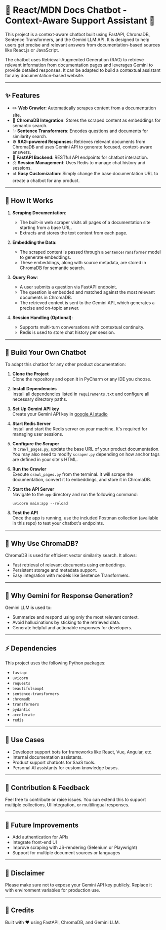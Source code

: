 # 🚀 React/MDN Docs Chatbot - Context-Aware Support Assistant 🚀

This project is a context-aware chatbot built using FastAPI, ChromaDB, Sentence Transformers, and the Gemini LLM API. It is designed to help users get precise and relevant answers from documentation-based sources like React.js or JavaScript.

The chatbot uses Retrieval-Augmented Generation (RAG) to retrieve relevant information from documentation pages and leverages Gemini to provide detailed responses. It can be adapted to build a contextual assistant for any documentation-based website.

---

## ✨ Features

- ✏️ **Web Crawler**: Automatically scrapes content from a documentation site.
- 🔗 **ChromaDB Integration**: Stores the scraped content as embeddings for semantic search.
- ✨ **Sentence Transformers**: Encodes questions and documents for similarity search.
- ⚙️ **RAG-powered Responses**: Retrieves relevant documents from ChromaDB and uses Gemini API to generate focused, context-aware answers.
- 💬 **FastAPI Backend**: RESTful API endpoints for chatbot interaction.
- ⚖️ **Session Management**: Uses Redis to manage chat history and sessions.
- 📊 **Easy Customization**: Simply change the base documentation URL to create a chatbot for any product.

---

## 🚀 How It Works

1. **Scraping Documentation**:
   - The built-in web scraper visits all pages of a documentation site starting from a base URL.
   - Extracts and stores the text content from each page.

2. **Embedding the Data**:
   - The scraped content is passed through a `SentenceTransformer` model to generate embeddings.
   - These embeddings, along with source metadata, are stored in ChromaDB for semantic search.

3. **Query Flow**:
   - A user submits a question via FastAPI endpoint.
   - The question is embedded and matched against the most relevant documents in ChromaDB.
   - The retrieved context is sent to the Gemini API, which generates a precise and on-topic answer.

4. **Session Handling (Optional)**:
   - Supports multi-turn conversations with contextual continuity.
   - Redis is used to store chat history per session.

---

## 🚀 Build Your Own Chatbot

To adapt this chatbot for any other product documentation:

1. **Clone the Project**  
   Clone the repository and open it in PyCharm or any IDE you choose.

2. **Install Dependencies**  
   Install all dependencies listed in `requirements.txt` and configure all necessary directory paths.

3. **Set Up Gemini API key**  
   Create your Gemini API key in [google AI studio](https://aistudio.google.com/welcome)

4. **Start Redis Server**  
   Install and start the Redis server on your machine. It's required for managing user sessions.

5. **Configure the Scraper**  
   In `crawl_pages.py`, update the base URL of your product documentation.  
   You may also need to modify `scraper.py` depending on how anchor tags are defined in your site's HTML.

6. **Run the Crawler**  
   Execute `crawl_pages.py` from the terminal. It will scrape the documentation, convert it to embeddings, and store it in ChromaDB.

7. **Start the API Server**  
   Navigate to the `app` directory and run the following command:  
   ```
   uvicorn main:app --reload
   ```

8. **Test the API**  
   Once the app is running, use the included Postman collection (available in this repo) to test your chatbot's endpoints.

---

## 🤝 Why Use ChromaDB?

ChromaDB is used for efficient vector similarity search. It allows:

- Fast retrieval of relevant documents using embeddings.
- Persistent storage and metadata support.
- Easy integration with models like Sentence Transformers.

---

## 🚀 Why Gemini for Response Generation?

Gemini LLM is used to:

- Summarize and respond using only the most relevant context.
- Avoid hallucinations by sticking to the retrieved data.
- Generate helpful and actionable responses for developers.

---

## ⚡ Dependencies

This project uses the following Python packages:

- `fastapi`
- `uvicorn`
- `requests`
- `beautifulsoup4`
- `sentence-transformers`
- `chromadb`
- `transformers`
- `pydantic`
- `accelerate`
- `redis`

---

## 🚀 Use Cases

- Developer support bots for frameworks like React, Vue, Angular, etc.
- Internal documentation assistants.
- Product support chatbots for SaaS tools.
- Personal AI assistants for custom knowledge bases.

---

## 🙏 Contribution & Feedback

Feel free to contribute or raise issues. You can extend this to support multiple collections, UI integration, or multilingual responses.

---

## 📅 Future Improvements

- Add authentication for APIs
- Integrate front-end UI
- Improve scraping with JS-rendering (Selenium or Playwright)
- Support for multiple document sources or languages

---

## 🚫 Disclaimer

Please make sure not to expose your Gemini API key publicly. Replace it with environment variables for production use.

---

## 📍 Credits

Built with ❤️ using FastAPI, ChromaDB, and Gemini LLM.
